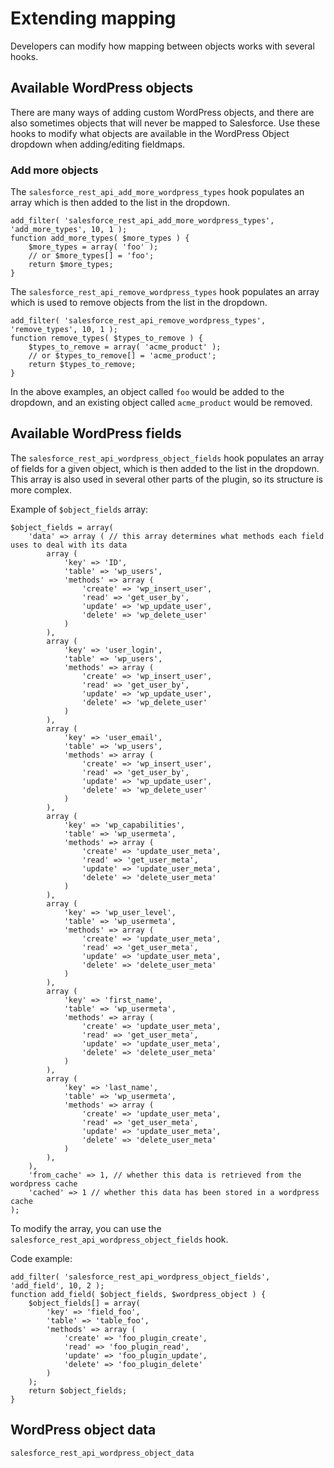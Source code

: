 # Extending mapping

Developers can modify how mapping between objects works with several hooks.

## Available WordPress objects

There are many ways of adding custom WordPress objects, and there are also sometimes objects that will never be mapped to Salesforce. Use these hooks to modify what objects are available in the WordPress Object dropdown when adding/editing fieldmaps.

### Add more objects

The `salesforce_rest_api_add_more_wordpress_types` hook populates an array which is then added to the list in the dropdown.

```
add_filter( 'salesforce_rest_api_add_more_wordpress_types', 'add_more_types', 10, 1 );
function add_more_types( $more_types ) {
    $more_types = array( 'foo' );
    // or $more_types[] = 'foo';
    return $more_types;
}
```

The `salesforce_rest_api_remove_wordpress_types` hook populates an array which is used to remove objects from the list in the dropdown.

```
add_filter( 'salesforce_rest_api_remove_wordpress_types', 'remove_types', 10, 1 );
function remove_types( $types_to_remove ) {
    $types_to_remove = array( 'acme_product' );
    // or $types_to_remove[] = 'acme_product';
    return $types_to_remove;
}
```

In the above examples, an object called `foo` would be added to the dropdown, and an existing object called `acme_product` would be removed.

## Available WordPress fields

The `salesforce_rest_api_wordpress_object_fields` hook populates an array of fields for a given object, which is then added to the list in the dropdown. This array is also used in several other parts of the plugin, so its structure is more complex.

Example of `$object_fields` array:

```
$object_fields = array(
    'data' => array ( // this array determines what methods each field uses to deal with its data
        array (
            'key' => 'ID',
            'table' => 'wp_users',
            'methods' => array (
                'create' => 'wp_insert_user',
                'read' => 'get_user_by',
                'update' => 'wp_update_user',
                'delete' => 'wp_delete_user'
            )
        ),
        array (
            'key' => 'user_login',
            'table' => 'wp_users',
            'methods' => array (
                'create' => 'wp_insert_user',
                'read' => 'get_user_by',
                'update' => 'wp_update_user',
                'delete' => 'wp_delete_user'
            )
        ),
        array (
            'key' => 'user_email',
            'table' => 'wp_users',
            'methods' => array (
                'create' => 'wp_insert_user',
                'read' => 'get_user_by',
                'update' => 'wp_update_user',
                'delete' => 'wp_delete_user'
            )
        ),
        array (
            'key' => 'wp_capabilities',
            'table' => 'wp_usermeta',
            'methods' => array (
                'create' => 'update_user_meta',
                'read' => 'get_user_meta',
                'update' => 'update_user_meta',
                'delete' => 'delete_user_meta'
            )
        ),
        array (
            'key' => 'wp_user_level',
            'table' => 'wp_usermeta',
            'methods' => array (
                'create' => 'update_user_meta',
                'read' => 'get_user_meta',
                'update' => 'update_user_meta',
                'delete' => 'delete_user_meta'
            )
        ),
        array (
            'key' => 'first_name',
            'table' => 'wp_usermeta',
            'methods' => array (
                'create' => 'update_user_meta',
                'read' => 'get_user_meta',
                'update' => 'update_user_meta',
                'delete' => 'delete_user_meta'
            )
        ),
        array (
            'key' => 'last_name',
            'table' => 'wp_usermeta',
            'methods' => array (
                'create' => 'update_user_meta',
                'read' => 'get_user_meta',
                'update' => 'update_user_meta',
                'delete' => 'delete_user_meta'
            )
        ),
    ),
    'from_cache' => 1, // whether this data is retrieved from the wordpress cache
    'cached' => 1 // whether this data has been stored in a wordpress cache
);
```

To modify the array, you can use the `salesforce_rest_api_wordpress_object_fields` hook.

Code example:

```
add_filter( 'salesforce_rest_api_wordpress_object_fields', 'add_field', 10, 2 );
function add_field( $object_fields, $wordpress_object ) {
    $object_fields[] = array(
        'key' => 'field_foo',
        'table' => 'table_foo',
        'methods' => array (
            'create' => 'foo_plugin_create',
            'read' => 'foo_plugin_read',
            'update' => 'foo_plugin_update',
            'delete' => 'foo_plugin_delete'
        )
    );
    return $object_fields;
}
```

## WordPress object data

`salesforce_rest_api_wordpress_object_data`
